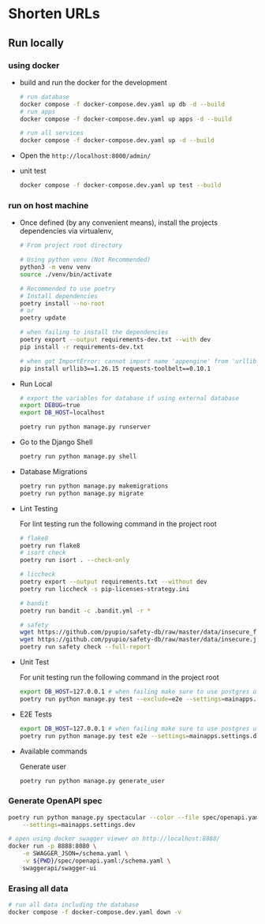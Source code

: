 # Shorten URLs

## Run locally

### using docker

- build and run the docker for the development

    ``` bash
    # run database
    docker compose -f docker-compose.dev.yaml up db -d --build
    # run apps
    docker compose -f docker-compose.dev.yaml up apps -d --build

    # run all services
    docker compose -f docker-compose.dev.yaml up -d --build
    ```

- Open the `http://localhost:8000/admin/`

- unit test

    ```bash
    docker compose -f docker-compose.dev.yaml up test --build
    ```

### run on host machine

- Once defined (by any convenient means), install the projects dependencies via virtualenv,

    ``` bash
    # From project root directory

    # Using python venv (Not Recommended)
    python3 -m venv venv
    source ./venv/bin/activate

    # Recommended to use poetry
    # Install dependencies
    poetry install --no-root
    # or
    poetry update

    # when failing to install the dependencies
    poetry export --output requirements-dev.txt --with dev
    pip install -r requirements-dev.txt

    # when got ImportError: cannot import name 'appengine' from 'urllib3.contrib'
    pip install urllib3==1.26.15 requests-toolbelt==0.10.1
    ```

- Run Local

    ```bash
    # export the variables for database if using external database
    export DEBUG=true
    export DB_HOST=localhost

    poetry run python manage.py runserver
    ```

- Go to the Django Shell

    ```bash
    poetry run python manage.py shell
    ```

- Database Migrations

    ```bash
    poetry run python manage.py makemigrations
    poetry run python manage.py migrate
    ```

- Lint Testing

    For lint testing run the following command in the project root

    ```bash
    # flake8
    poetry run flake8
    # isort check
    poetry run isort . --check-only

    # liccheck
    poetry export --output requirements.txt --without dev
    poetry run liccheck -s pip-licenses-strategy.ini

    # bandit
    poetry run bandit -c .bandit.yml -r *

    # safety
    wget https://github.com/pyupio/safety-db/raw/master/data/insecure_full.json
    wget https://github.com/pyupio/safety-db/raw/master/data/insecure.json
    poetry run safety check --full-report
    ```

- Unit Test

    For unit testing run the following command in the project root

    ```bash
    export DB_HOST=127.0.0.1 # when failing make sure to use postgres user
    poetry run python manage.py test --exclude=e2e --settings=mainapps.settings.dev
    ```

- E2E Tests

    ```bash
    export DB_HOST=127.0.0.1 # when failing make sure to use postgres user
    poetry run python manage.py test e2e --settings=mainapps.settings.dev
    ```

- Available commands

    Generate user

    ```bash
    poetry run python manage.py generate_user
    ```

### Generate OpenAPI spec

```bash
poetry run python manage.py spectacular --color --file spec/openapi.yaml \
    --settings=mainapps.settings.dev

# open using docker swagger viewer on http://localhost:8888/
docker run -p 8888:8080 \
    -e SWAGGER_JSON=/schema.yaml \
    -v ${PWD}/spec/openapi.yaml:/schema.yaml \
    swaggerapi/swagger-ui
```

### Erasing all data

```bash
# run all data including the database
docker compose -f docker-compose.dev.yaml down -v
```
